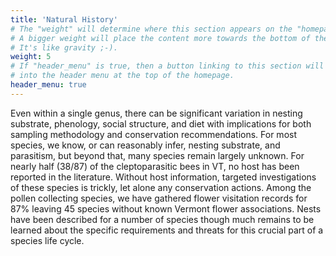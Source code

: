 ```yaml
---
title: 'Natural History'
# The "weight" will determine where this section appears on the "homepage".
# A bigger weight will place the content more towards the bottom of the page.
# It's like gravity ;-).
weight: 5
# If "header_menu" is true, then a button linking to this section will be placed
# into the header menu at the top of the homepage.
header_menu: true
---
```


Even within a single genus, there can be significant variation in nesting substrate, phenology, social structure, and diet with implications for both sampling methodology and conservation recommendations. For most species, we know, or can reasonably infer, nesting substrate, and parasitism, but beyond that, many species remain largely unknown. For nearly half (38/87) of the cleptoparasitic bees in VT, no host has been reported in the literature. Without host information, targeted investigations of these species is trickly, let alone any conservation actions. 
Among the pollen collecting species, we have gathered flower visitation records for 87% leaving 45 species without known Vermont flower associations. Nests have been described for a number of species though much remains to be learned about the specific requirements and threats for this crucial part of a species life cycle. 

